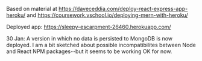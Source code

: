 Based on material at https://daveceddia.com/deploy-react-express-app-heroku/ and https://coursework.vschool.io/deploying-mern-with-heroku/

Deployed app: https://sleepy-escarpment-26460.herokuapp.com/

30 Jan: A version in which no data is persisted to MongoDB is now deployed. I am a bit sketched about possible incompatibilites between Node and React NPM packages--but it seems to be working OK for now.

